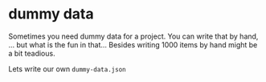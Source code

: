 # dummy data

Sometimes you need dummy data for a project.
You can write that by hand, ... but what is the fun in that...
Besides writing 1000 items by hand might be a bit teadious.

Lets write our own `dummy-data.json`
